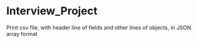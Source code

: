 # Interview_Project
Print csv file, with header line of fields and other lines of objects, in JSON array format
